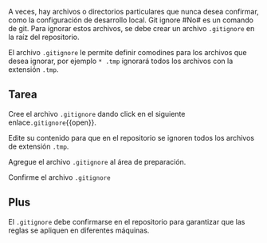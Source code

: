 A veces, hay archivos o directorios particulares que nunca desea confirmar, como la configuración de desarrollo local. Git ignore #No# es un comando de git. Para ignorar estos archivos, se debe crear un archivo `.gitignore` en la raíz del repositorio.

El archivo `.gitignore` le permite definir comodines para los archivos que desea ignorar, por ejemplo `* .tmp` ignorará todos los archivos con la extensión `.tmp`.  

## Tarea

Cree el archivo `.gitignore` dando click en el siguiente enlace`.gitignore`{{open}}. 

Edite su contenido para que en el repositorio se ignoren todos los archivos de extensión `.tmp`.

Agregue el archivo `.gitignore` al área de preparación.

Confirme el archivo `.gitignore`

## Plus

El `.gitignore` debe confirmarse en el repositorio para garantizar que las reglas se apliquen en diferentes máquinas.

